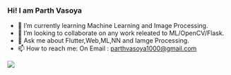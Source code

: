 ### Hi! I am Parth Vasoya 

- 🌱 I’m currently learning Machine Learning and Image Processing.
- 👯 I’m looking to collaborate on any work releated to ML/OpenCV/Flask.
- 💬 Ask me about Flutter,Web,ML,NN and Iamge Processing.
- 📫 How to reach me: On Email : parthvasoya1000@gmail.com

<img src="https://github-readme-stats.vercel.app/api?username=parthvasoya59&&show_icons=true&title_color=008ef2&icon_color=008ef2&text_color=daf7dc&bg_color=151515">
